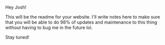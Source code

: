 Hey Josh!

This will be the readme for your website. I'll write notes here to make sure that you will be able to do 98% of updates and maintenance to this thing without having to bug me in the future lol. 

Stay tuned! 